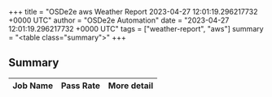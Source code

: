 +++
title = "OSDe2e aws Weather Report 2023-04-27 12:01:19.296217732 +0000 UTC"
author = "OSDe2e Automation"
date = "2023-04-27 12:01:19.296217732 +0000 UTC"
tags = ["weather-report", "aws"]
summary = "<table class=\"summary\"></table>"
+++
## Summary

| Job Name | Pass Rate | More detail |
|----------|-----------|-------------|




